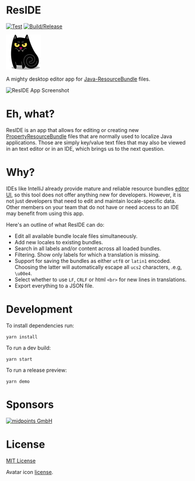 ResIDE 
====================

[![Test](https://github.com/petarov/reside/actions/workflows/test.yml/badge.svg)](https://github.com/petarov/reside/actions/workflows/test.yml)
[![Build/Release](https://github.com/petarov/reside/actions/workflows/build.yml/badge.svg)](https://github.com/petarov/reside/actions/workflows/build.yml)

![Residé Himself](src/assets/icons/png/cat-vampire-icon-96x96.png)

A mighty desktop editor app for [Java-ResourceBundle](https://docs.oracle.com/javase/7/docs/api/java/util/ResourceBundle.html) files.

![ResIDE App Screenshot](https://i.imgur.com/sZsJLgf.png)

# Eh, what?

ResIDE is an app that allows for editing or creating new [PropertyResourceBundle](https://docs.oracle.com/javase/7/docs/api/java/util/PropertyResourceBundle.html) files that are normally used to localize Java applications. Those are simply key/value text files that may also be viewed in an text editor or in an IDE, which brings us to the next question.

# Why?

IDEs like IntelliJ already provide mature and reliable resource bundles [editor UI](https://www.jetbrains.com/help/idea/resource-bundle-editor.html), so this tool does not offer anything new for developers. However, it is not just developers that need to edit and maintain locale-specific data. Other members on your team that do not have or need access to an IDE may benefit from using this app. 

Here's an outline of what ResIDE can do:

  - Edit all available bundle locale files simultaneously.
  - Add new locales to existing bundles.
  - Search in all labels and/or content across all loaded bundles.
  - Filtering. Show only labels for which a translation is missing.
  - Support for saving the bundles as either `utf8` or `latin1` encoded. Choosing the latter will automatically escape all `ucs2` characters, .e.g, `\u00e4`.
  - Select whether to use `LF`, `CRLF` or html `<br>` for new lines in translations.
  - Export everything to a JSON file.

# Development

To install dependencies run:
  
    yarn install

To run a dev build:

    yarn start

To run a release preview:

    yarn demo

# Sponsors

<a href="https://midpoints.de/">![midpoints GmbH](https://midpoints.de/web/web.nsf/midpoints263x90.png)</a>

# License

[MIT License](LICENSE.md)

Avatar icon [license](src/assets/icons/README.md).
